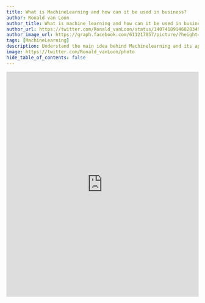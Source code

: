 ```yaml
---
title: What is MachineLearning and how can it be used in business?
author: Ronald van Loon
author_title: What is machine learning and how can it be used in business?
author_url: https://twitter.com/Ronald_vanLoon/status/1407418914682834945
author_image_url: https://graph.facebook.com/611217057/picture/?height=200&width=200
tags: [MachineLearning]
description: Understand the main idea behind Machinelearning and its applications
image: https://twitter.com/Ronald_vanLoon/photo
hide_table_of_contents: false
---
```

<iframe src="https://www.linkedin.com/embed/feed/update/urn:li:ugcPost:6821019901780615168" height="588" width="504" frameborder="0" allowfullscreen="" title="Embedded post"></iframe>

<!--truncate-->
